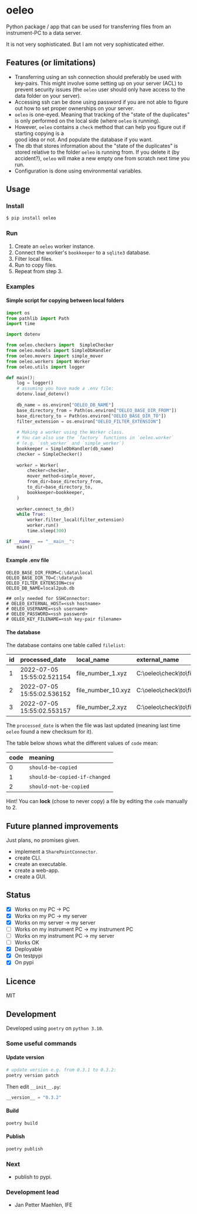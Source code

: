 # oeleo
Python package / app that can be used for transferring files from an instrument-PC to a data server.

It is not very sophisticated. But I am not very sophisticated either.


## Features (or limitations)
- Transferring using an ssh connection should preferably be used with key-pairs. This might involve some
  setting up on your server (ACL) to prevent security issues (the `oeleo` user should only have access to
  the data folder on your server).
- Accessing ssh can be done using password if you are not able to figure out how to set proper ownerships 
  on your server.
- `oeleo` is one-eyed. Meaning that tracking of the "state of the duplicates" is only performed on the local side (where `oeleo` is running).
- However, `oeleo` contains a `check` method that can help you figure out if starting copying is a  
  good idea or not. And populate the database if you want.
- The db that stores information about the "state of the duplicates" is stored relative to the folder 
  `oeleo` is running from. If you delete it (by accident?), `oeleo` will make a new empty one from scratch next time you run.
- Configuration is done using environmental variables. 

## Usage

### Install

```bash
$ pip install oeleo
```
### Run

1. Create an `oeleo` worker instance.
2. Connect the worker's `bookkeeper` to a `sqlite3` database.
3. Filter local files.
4. Run to copy files.
5. Repeat from step 3.

### Examples

#### Simple script for copying between local folders

```python
import os
from pathlib import Path
import time

import dotenv

from oeleo.checkers import  SimpleChecker
from oeleo.models import SimpleDbHandler
from oeleo.movers import simple_mover
from oeleo.workers import Worker
from oeleo.utils import logger

def main():
    log = logger()
    # assuming you have made a .env file:
    dotenv.load_dotenv()
    
    db_name = os.environ["OELEO_DB_NAME"]
    base_directory_from = Path(os.environ["OELEO_BASE_DIR_FROM"])
    base_directory_to = Path(os.environ["OELEO_BASE_DIR_TO"])
    filter_extension = os.environ["OELEO_FILTER_EXTENSION"]
    
    # Making a worker using the Worker class.
    # You can also use the `factory` functions in `oeleo.worker`
    # (e.g. `ssh_worker` and `simple_worker`)
    bookkeeper = SimpleDbHandler(db_name)
    checker = SimpleChecker()
    
    worker = Worker(
        checker=checker,
        mover_method=simple_mover,
        from_dir=base_directory_from,
        to_dir=base_directory_to,
        bookkeeper=bookkeeper,
    )
    
    worker.connect_to_db()
    while True:
        worker.filter_local(filter_extension)
        worker.run()
        time.sleep(300)

if __name__ == "__main__":
    main()
```

#### Example .env file
```.env
OELEO_BASE_DIR_FROM=C:\data\local
OELEO_BASE_DIR_TO=C:\data\pub
OELEO_FILTER_EXTENSION=csv
OELEO_DB_NAME=local2pub.db

## only needed for SSHConnector:
# OELEO_EXTERNAL_HOST=<ssh hostname>
# OELEO_USERNAME=<ssh username>
# OELEO_PASSWORD=<ssh password>
# OELEO_KEY_FILENAME=<ssh key-pair filename>
```

#### The database

The database contains one table called `filelist`:

| id  | processed_date             | local_name         | external_name                         | checksum                         | code |
|-----|:---------------------------|:-------------------|:--------------------------------------|:---------------------------------|-----:|
| 1   | 2022-07-05 15:55:02.521154 | file_number_1.xyz	 | C:\oeleo\check\to\file_number_1.xyz   | c976e564825667d7c11ba200457af263 |    1 |
| 2   | 2022-07-05 15:55:02.536152 | file_number_10.xyz | C:\oeleo\check\to\file_number_10.xyz	 | d502512c0d32d7503feb3fd3dd287376 |    1 |
| 3   | 2022-07-05 15:55:02.553157 | file_number_2.xyz	 | C:\oeleo\check\to\file_number_2.xyz   | cb89d576f5bd57566c78247892baffa3 |    1 |

The `processed_date` is when the file was last updated (meaning last time `oeleo` found a new checksum for it).

The table below shows what the different values of `code` mean:

| code | meaning                       |
|:-----|:------------------------------|
| 0    | `should-be-copied`            |
| 1    | `should-be-copied-if-changed` |
| 2    | `should-not-be-copied`        |

Hint! You can **lock** (chose to never copy) a file by editing the `code` manually to 2. 

## Future planned improvements

Just plans, no promises given.

- implement a `SharePointConnector`.
- create CLI.
- create an executable.
- create a web-app.
- create a GUI.

## Status

- [x] Works on my PC &rarr; PC
- [x] Works on my PC &rarr; my server
- [x] Works on my server &rarr; my server
- [ ] Works on my instrument PC &rarr; my instrument PC
- [ ] Works on my instrument PC &rarr; my server
- [ ] Works OK
- [x] Deployable
- [x] On testpypi
- [x] On pypi

## Licence
MIT

## Development

Developed using `poetry` on `python 3.10`.

### Some useful commands

#### Update version

```bash
# update version e.g. from 0.3.1 to 0.3.2:
poetry version patch
```
Then edit `__init__.py`:
```python
__version__ = "0.3.2"
```
#### Build

```bash
poetry build
```

#### Publish

```bash
poetry publish
```

### Next
- publish to pypi.

### Development lead
- Jan Petter Maehlen, IFE
